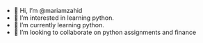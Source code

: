 - 👋 Hi, I’m @mariamzahid
- 👀 I’m interested in learning python.
- 🌱 I’m currently learning python.
- 💞️ I’m looking to collaborate on python assignments and finance


<!---
mariamzahid/mariamzahid is a ✨ special ✨ repository because its `README.md` (this file) appears on your GitHub profile.
You can click the Preview link to take a look at your changes.
--->
